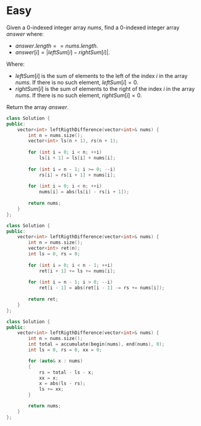 # Easy

Given a 0-indexed integer array $nums$, find a 0-indexed integer array $answer$ where:

- $answer.length == nums.length$.
- $answer[i] = |leftSum[i] - rightSum[i]|$.

Where:

- $leftSum[i]$ is the sum of elements to the left of the index $i$ in the array $nums$. If there is no such element, $leftSum[i] = 0$.
- $rightSum[i]$ is the sum of elements to the right of the index $i$ in the array $nums$. If there is no such element, $rightSum[i] = 0$.

Return the array $answer$.

```cpp
class Solution {
public:
    vector<int> leftRigthDifference(vector<int>& nums) {
        int n = nums.size();
        vector<int> ls(n + 1), rs(n + 1);
        
        for (int i = 0; i < n; ++i)
            ls[i + 1] = ls[i] + nums[i];
        
        for (int i = n - 1; i >= 0; --i)
            rs[i] = rs[i + 1] + nums[i];
        
        for (int i = 0; i < n; ++i)
            nums[i] = abs(ls[i] - rs[i + 1]);
        
        return nums;
    }
};
```

```cpp
class Solution {
public:
    vector<int> leftRigthDifference(vector<int>& nums) {
        int n = nums.size();
        vector<int> ret(n);
        int ls = 0, rs = 0;
        
        for (int i = 0; i < n - 1; ++i)
            ret[i + 1] += ls += nums[i];
        
        for (int i = n - 1; i > 0; --i)
            ret[i - 1] = abs(ret[i - 1] -= rs += nums[i]);
        
        return ret;
    }
};
```

```cpp
class Solution {
public:
    vector<int> leftRigthDifference(vector<int>& nums) {
        int n = nums.size();
        int total = accumulate(begin(nums), end(nums), 0);
        int ls = 0, rs = 0, xx = 0;

        for (auto& x : nums)
        {
            rs = total - ls - x;
            xx = x;
            x = abs(ls - rs);
            ls += xx;
        }

        return nums;
    }
};
```
